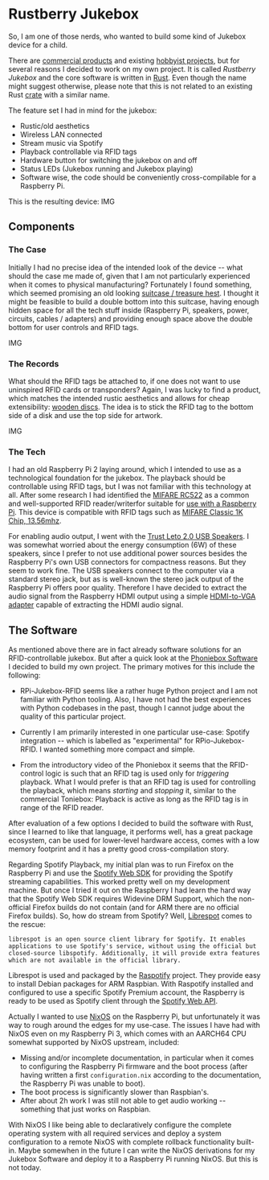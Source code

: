 # Rustberry Jukebox

So, I am one of those nerds, who wanted to build some kind of Jukebox device for
a child.

There are [commercial products](https://tonies.de/) and existing [hobbyist
projects](http://phoniebox.de/index-en.html), but for several reasons I decided
to work on my own project. It is called *Rustberry Jukebox* and the core
software is written in [Rust](https://www.rust-lang.org). Even though the name
might suggest otherwise, please note that this is not related to an existing
Rust [crate](https://crates.io/crates/rustberry) with a similar name.

The feature set I had in mind for the jukebox:
* Rustic/old aesthetics
* Wireless LAN connected
* Stream music via Spotify
* Playback controllable via RFID tags
* Hardware button for switching the jukebox on and off
* Status LEDs (Jukebox running and Jukebox playing)
* Software wise, the code should be conveniently cross-compilable for a Raspberry Pi.

This is the resulting device:
IMG

## Components

### The Case

Initially I had no precise idea of the intended look of the device -- what should
the case me made of, given that I am not particularly experienced when it
comes to physical manufacturing? Fortunately I found something, which seemed
promising an old looking [suitcase / treasure
hest](https://www.amazon.de/BRYNNBERG-Schatztruhe-Marco-38x27x14cm-Aufbewahrungsbox/dp/B07CMPTSD9/ref=sr_1_3?__mk_de_DE=%C3%85M%C3%85%C5%BD%C3%95%C3%91&crid=2X2CTDPJTEGAA&keywords=holzkiste+verschlie%C3%9Fbar&qid=1570263909&s=kitchen&sprefix=holzkiste+vers%2Ckitchen%2C165&sr=1-3).
I thought it might be feasible to build a double bottom into this suitcase,
having enough hidden space for all the tech stuff inside (Raspberry Pi,
speakers, power, circuits, cables / adapters) and providing enough space above
the double bottom for user controls and RFID tags.

IMG

### The Records

What should the RFID tags be attached to, if one does not want to use uninspired RFID
cards or transponders? Again, I was lucky to find a product, which
matches the intended rustic aesthetics and allows for cheap extensibility:
[wooden
discs](https://www.amazon.de/gp/product/B078HB4ZD7/ref=ppx_yo_dt_b_asin_title_o06_s00?ie=UTF8&language=en_GB&psc=1).
The idea is to stick the RFID tag to the bottom side of a disk and use the top
side for artwork.

IMG

### The Tech

I had an old Raspberry Pi 2 laying around, which I intended to use as a
technological foundation for the jukebox. The playback should be controllable
using RFID tags, but I was not familiar with this technology at all. After some
research I had identified the [MIFARE
RC522](http://wiki.sunfounder.cc/index.php?title=Mifare_RC522_Module_RFID_Reader)
as a common and well-supported RFID reader/writerfor suitable for [use with a
Raspberry Pi](https://pimylifeup.com/raspberry-pi-rfid-rc522/). This device is
compatible with RFID tags such as [MIFARE Classic 1K Chip,
13.56mhz](https://www.amazon.de/gp/product/B01HEU96C6).

For enabling audio output, I went with the [Trust Leto 2.0 USB
Speakers](https://www.amazon.de/gp/product/B00JRW0M32). I was somewhat worried
about the energy consumption (6W) of these speakers, since I prefer to not use
additional power sources besides the Raspberry Pi's own USB connectors for
compactness reasons. But they seem to work fine. The USB speakers connect to
the computer via a standard stereo jack, but as is well-known the stereo jack
output of the Raspberry Pi offers poor quality. Therefore I have decided to
extract the audio signal from the Raspberry HDMI output using a simple
[HDMI-to-VGA adapter](https://www.amazon.de/gp/product/B00ZMV7RL2) capable of extracting the HDMI audio signal.

## The Software

As mentioned above there are in fact already software solutions for an
RFID-controllable jukebox. But after a quick look at the [Phoniebox
Software](https://github.com/MiczFlor/RPi-Jukebox-RFID) I decided to build my
own project. The primary motives for this include the following:

* RPi-Jukebox-RFID seems like a rather huge Python project and I am not familiar
  with Python tooling. Also, I have not had the best experiences with Python
  codebases in the past, though I cannot judge about the quality of this
  particular project.
  
* Currently I am primarily interested in one particular
  use-case: Spotify integration -- which is labelled as "experimental" for
  RPio-Jukebox-RFID. I wanted something more compact and simple.

* From the introductory video of the Phoniebox it seems that the RFID-control
  logic is such that an RFID tag is used only for *triggering* playback. What I
  would prefer is that an RFID tag is used for controlling the playback, which
  means *starting* and *stopping* it, similar to the commercial Toniebox:
  Playback is active as long as the RFID tag is in range of the RFID reader.

After evaluation of a few options I decided to build the software with Rust,
since I learned to like that language, it performs well, has a great package
ecosystem, can be used for lower-level hardware access, comes with a low memory
footprint and it has a pretty good cross-compilation story.

Regarding Spotify Playback, my initial plan was to run Firefox on the Raspberry
Pi and use the [Spotify Web
SDK](https://developer.spotify.com/documentation/web-playback-sdk/) for
providing the Spotify streaming capabilities. This worked pretty well on my
development machine. But once I tried it out on the Raspberry I had learn the
hard way that the Spotify Web SDK requires Widevine DRM Support, which the
non-official Firefox builds do not contain (and for ARM there are no official
Firefox builds). So, how do stream from Spotify? Well,
[Librespot](https://github.com/librespot-org/librespot) comes to the rescue:

    librespot is an open source client library for Spotify. It enables applications to use Spotify's service, without using the official but closed-source libspotify. Additionally, it will provide extra features which are not available in the official library.

Librespot is used and packaged by the
[Raspotify](https://github.com/dtcooper/raspotify) project. They provide easy to
install Debian packages for ARM Raspbian. With Raspotify installed and
configured to use a specific Spotify Premium account, the Raspberry is ready to
be used as Spotify client through the [Spotify Web
API](https://developer.spotify.com/documentation/web-api/).

Actually I wanted to use [NixOS](https://nixos.org/) on the Raspberry Pi, but
unfortunately it was way to rough around the edges for my use-case. The issues I
have had with NixOS even on my Raspberry Pi 3, which comes with an AARCH64 CPU
somewhat supported by NixOS upstream, included:

* Missing and/or incomplete documentation, in particular when it comes to
  configuring the Raspberry Pi firmware and the boot process (after having
  written a first `configuration.nix` according to the documentation, the
  Raspberry Pi was unable to boot).
* The boot process is significantly slower than Raspbian's.
* After about 2h work I was still not able to get audio working -- something
  that just works on Raspbian.

With NixOS I like being able to declaratively configure the complete operating
system with all required services and deploy a system configuration to a remote
NixOS with complete rollback functionality built-in.  Maybe somewhen in the
future I can write the NixOS derivations for my Jukebox Software and deploy it
to a Raspberry Pi running NixOS. But this is not today.
